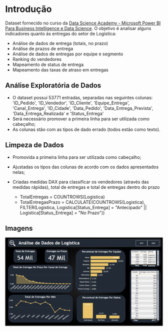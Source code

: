 # Introdução

Dataset fornecido no curso da [Data Science Academy - Microsoft Power BI Para Business Intelligence e Data Science](https://www.datascienceacademy.com.br/cursosgratuitos).
O objetivo é analisar alguns indicadores quanto às entregas do setor de Logística:
- Análise de dados de entrega (totais, no prazo)
- Análise de prazos de entrega
- Análise de dados de entregas por equipe e segmento
- Ranking do vendedores
- Mapeamento de status de entrega
- Mapeamento das taxas de atraso em entregas

## Análise Exploratória de Dados

- O dataset possui 53771 entradas, separadas nas seguintes colunas: 'ID_Pedido', 'ID_Vendedor', 'ID_Cliente', 'Equipe_Entrega', 'Canal_Entrega', 'ID_Cidade', 'Data_Pedido', 'Data_Entrega_Prevista', 'Data_Entrega_Realizada' e 'Status_Entrega'
- Será necessário promover a primeira linha para ser utilizada como cabeçalho;
- As colunas stão com as tipos de dado errado (todos estão como texto).

## Limpeza de Dados

- Promovida a primeira linha para ser utilizada como cabeçalho;
- Ajustadas os tipos das colunas de acordo com os dados apresentados nelas;
- Criadas medidas DAX para classificar os vendedores (através das medidas rápidas), total de entregas e total de entregas dentro do prazo

  - TotalEntregas = COUNTROWS(Logistica)
  - TotalEntregasPrazo = CALCULATE(COUNTROWS(Logistica), FILTER(Logistica, Logistica[Status_Entrega] = "Antecipado" || Logistica[Status_Entrega] = "No Prazo"))

## Imagens

![Logistica](https://github.com/lucaskotowski/data-science-portfolio/blob/main/power-bi/logistics/img/logistica.png)
